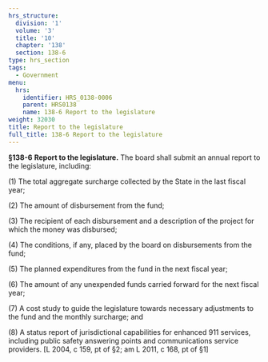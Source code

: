```yaml
---
hrs_structure:
  division: '1'
  volume: '3'
  title: '10'
  chapter: '138'
  section: 138-6
type: hrs_section
tags:
  - Government
menu:
  hrs:
    identifier: HRS_0138-0006
    parent: HRS0138
    name: 138-6 Report to the legislature
weight: 32030
title: Report to the legislature
full_title: 138-6 Report to the legislature
---
```

**§138-6** **Report to the legislature.** The board shall submit an annual report to the legislature, including:

(1) The total aggregate surcharge collected by the State in the last fiscal year;

(2) The amount of disbursement from the fund;

(3) The recipient of each disbursement and a description of the project for which the money was disbursed;

(4) The conditions, if any, placed by the board on disbursements from the fund;

(5) The planned expenditures from the fund in the next fiscal year;

(6) The amount of any unexpended funds carried forward for the next fiscal year;

(7) A cost study to guide the legislature towards necessary adjustments to the fund and the monthly surcharge; and

(8) A status report of jurisdictional capabilities for enhanced 911 services, including public safety answering points and communications service providers. [L 2004, c 159, pt of §2; am L 2011, c 168, pt of §1]